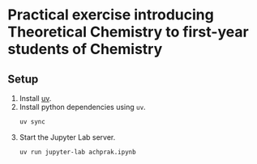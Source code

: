 # Practical exercise introducing Theoretical Chemistry to first-year students of Chemistry

## Setup

1. Install [uv](https://docs.astral.sh/uv/getting-started/installation/).
2. Install python dependencies using `uv`.
    ```bash
    uv sync
    ```
3. Start the Jupyter Lab server.
    ```bash
    uv run jupyter-lab achprak.ipynb
    ```

